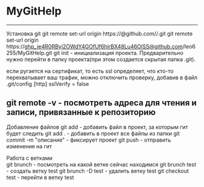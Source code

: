 # MyGitHelp
----------------
Установка git
git remote set-url origin https://<githubtoken>@github.com/<username>/<repositoryname>.git
git remote set-url origin https://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@github.com/leo6255/MyGitHelp.git
git init - инициализация проекта. Предварительно нужно перейти в папку проекта(при этом создается скрытая папка .git).

если ругается на сертификат, то есть ssl определяет, что кто-то перехватывает ваш трафик, можно отключить проверку, добавив в файл .git/config
[http]
	sslVerify = false
	
git remote -v - посмотреть адреса для чтения и записи, привязанные к репозиторию
----------------

Добавление файлов
git add <file>  - добавить файл в проект, за которым гит будет следить
git add .  - добавить в проект все файлы из папки
git commit -m "описание" - фиксирует проект
git push - отправить изменения на гит
  
Работа с ветками  
git brunch - посмотреть на какой ветке сейчас находимся
git brunch test - создать ветку test
git brunch -D test - удалить ветку test
git checkout test - перейти в ветку test

